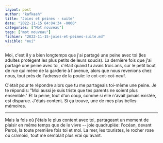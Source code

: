 ```yaml
---
layout: post
author: "kafkaah"
title: "Joies et peines - suite"
date: "2022-11-15 04:04:34 -0000"
categories: ["Mot nouveau"]
tags: ["mot nouveau"]
fichier: "2022-11-15-joies-et-peines-suite.md"
visible: "oui"
---
```


Moi, c'est il y a bien longtemps que j'ai partagé une peine avec toi (les adultes protègent les plus petits de leurs soucis).  La dernière fois que j'ai partagé une peine avec toi, c'était quand tu avais trois ans, sur le petit bout de rue qui mène de la garderie à l'avenue, alors que nous revenions chez nous, tout près de l'adresse de la poule: le cot-cot-cot-neuf.

C'était pour te répondre alors que tu me partageais toi-même une peine.  Je te répondis: "Moi aussi je suis triste que tes parents ne soient plus ensemble."  Et la peine, tout d'un coup, comme si elle n'avait jamais existée, est disparue.  J'étais content.  Si ça trouve, une de mes plus belles mémoires.

---

Mais la fois où j'étais le plus content avec toi, partageant un moment de plaisir en même temps que de le vivre -- joie quadruplée: l'océan, devant Percé, la toute première fois toi et moi.  La mer, les touristes, le rocher rose ou cramoisi, tout me semblait plus vrai qu'avant.